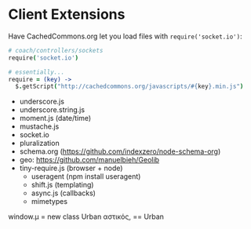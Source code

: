 # Client Extensions

Have CachedCommons.org let you load files with `require('socket.io')`:

``` coffeescript
# coach/controllers/sockets
require('socket.io')

# essentially...
require = (key) ->
  $.getScript("http://cachedcommons.org/javascripts/#{key}.min.js")
```

- underscore.js
- underscore.string.js
- moment.js (date/time)
- mustache.js
- socket.io
- pluralization
- schema.org (https://github.com/indexzero/node-schema-org)
- geo: https://github.com/manuelbieh/Geolib
- tiny-require.js (browser + node)
  - useragent (npm install useragent)
  - shift.js (templating)
  - async.js (callbacks)
  - mimetypes

window.μ = new class Urban
αστικός, == Urban